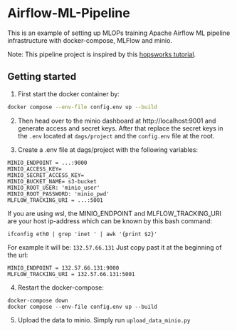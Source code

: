 # Airflow-ML-Pipeline
This is an example of setting up  MLOPs training Apache Airflow ML pipeline infrastructure  with docker-compose, MLFlow and minio. 

Note: This pipeline project is inspired by this [hopsworks tutorial](https://github.com/logicalclocks/hopsworks-tutorials/tree/master/advanced_tutorials/bitcoin). 


## Getting started 

1. First start the docker container by:

```bash
docker compose --env-file config.env up --build
```


2. Then  head over to the minio dashboard at http://localhost:9001 and generate access and secret keys. 
After that replace the secret keys in the `.env` located at `dags/project` and the `config.env` file at the root.


3. Create a .env file at dags/project with the following variables: 
```
MINIO_ENDPOINT = ...:9000
MINIO_ACCESS_KEY= 
MINIO_SECRET_ACCESS_KEY= 
MINIO_BUCKET_NAME= s3-bucket
MINIO_ROOT_USER: 'minio_user'
MINIO_ROOT_PASSWORD: 'minio_pwd'
MLFLOW_TRACKING_URI = ...:5001
```
If you are using wsl, the MINIO_ENDPOINT and MLFLOW_TRACKING_URI are your host ip-address which can be known by this bash command:

`ifconfig eth0 | grep 'inet ' | awk '{print $2}'`

For example it will be: `132.57.66.131`
Just copy past it at the beginning of the url: 
```
MINIO_ENDPOINT = 132.57.66.131:9000
MLFLOW_TRACKING_URI = 132.57.66.131:5001
```

4. Restart the docker-compose:
```
docker-compose down
docker compose --env-file config.env up --build
```


5. Upload the data to minio. Simply run `upload_data_minio.py`


